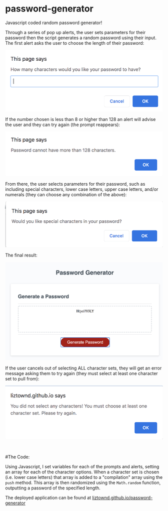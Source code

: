 # password-generator

Javascript coded random password generator! 

Through a series of pop up alerts, the user sets parameters for their password then the script generates a random password using their input. The first alert asks the user to choose the length of their password:

![length prompt](images/prompt-howmany.png)

If the number chosen is less than 8 or higher than 128 an alert will advise the user and they can try again (the prompt reappears):

![you have too many](images/alert-toomany.png)

From there, the user selects parameters for their password, such as including special characters, lower case letters, upper case letters, and/or numerals (they can choose any combination of the above):

![characters](images/confirm-char.png)

The final result:

![final result](images/final-result.png)

If the user cancels out of selecting ALL character sets, they will get an error message asking them to try again (they must select at least one character set to pull from):

![error message](images/errormsg.png)


<br>

#The Code:

Using Javascript, I set variables for each of the prompts and alerts, setting an array for each of the character options. When a character set is chosen (i.e. lower case letters) that array is added to a "compilation" array using the `push` method. This array is then randomized using the `Math.random` function, outputting a password of the specified length.

The deployed application can be found at <a href = "http://liztownd.github.io/password-generator>"> liztownd.github.io/password-generator </a>



